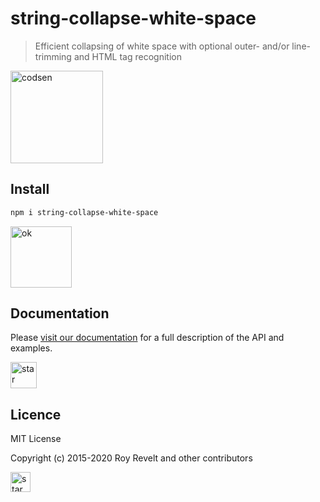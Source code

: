 # string-collapse-white-space

> Efficient collapsing of white space with optional outer- and/or line-trimming and HTML tag recognition

<img src="https://codsen.com/images/png-codsen-1.png" width="148" alt="codsen" align="center">

## Install

```bash
npm i string-collapse-white-space
```

<img src="https://codsen.com/images/png-codsen-ok.png" width="98" alt="ok" align="center">

## Documentation

Please [visit our documentation](https://codsen.com/os/string-collapse-white-space/) for a full description of the API and examples.

<img src="https://codsen.com/images/png-codsen-star.png" width="42" alt="star" align="center">

## Licence

MIT License

Copyright (c) 2015-2020 Roy Revelt and other contributors

<img src="https://codsen.com/images/png-codsen-star-small.png" width="32" alt="star" align="center">
